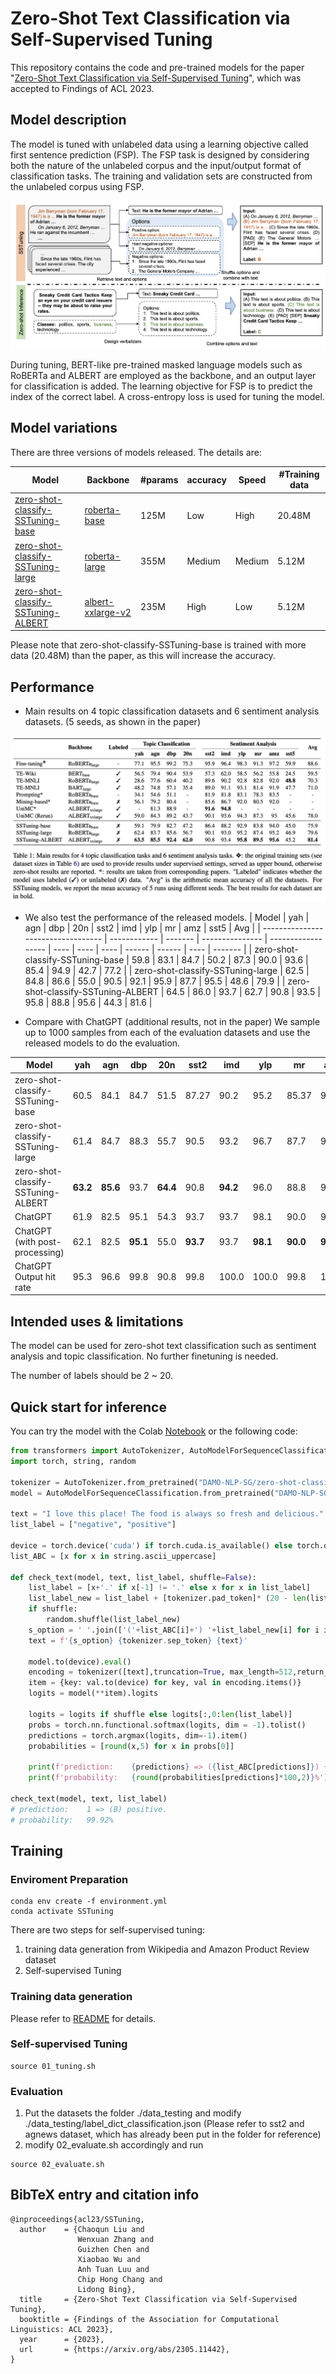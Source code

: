 # Zero-Shot Text Classification via Self-Supervised Tuning
This repository contains the code and pre-trained models for the paper "[Zero-Shot Text Classification via Self-Supervised Tuning](https://arxiv.org/abs/2305.11442)", which was accepted to Findings of ACL 2023.

## Model description
The model is tuned with unlabeled data using a learning objective called first sentence prediction (FSP). 
The FSP task is designed by considering both the nature of the unlabeled corpus and the input/output format of classification tasks. 
The training and validation sets are constructed from the unlabeled corpus using FSP. 

![](./figures/SSTuning.png)

During tuning, BERT-like pre-trained masked language models such as RoBERTa and ALBERT are employed as the backbone, and an output layer for classification is added. 
The learning objective for FSP is to predict the index of the correct label. 
A cross-entropy loss is used for tuning the model.

## Model variations
There are three versions of models released. The details are: 

| Model | Backbone | #params | accuracy | Speed | #Training data
|------------|-----------|----------|-------|-------|----|
|   [zero-shot-classify-SSTuning-base](https://huggingface.co/DAMO-NLP-SG/zero-shot-classify-SSTuning-base)    |  [roberta-base](https://huggingface.co/roberta-base)      |  125M    |  Low    |  High    | 20.48M |  
|   [zero-shot-classify-SSTuning-large](https://huggingface.co/DAMO-NLP-SG/zero-shot-classify-SSTuning-large)    |    [roberta-large](https://huggingface.co/roberta-large)      | 355M     |   Medium   | Medium | 5.12M |
|   [zero-shot-classify-SSTuning-ALBERT](https://huggingface.co/DAMO-NLP-SG/zero-shot-classify-SSTuning-ALBERT)   |  [albert-xxlarge-v2](https://huggingface.co/albert-xxlarge-v2)      |  235M   |    High  | Low| 5.12M |

Please note that zero-shot-classify-SSTuning-base is trained with more data (20.48M) than the paper, as this will increase the accuracy.

## Performance
* Main results on 4 topic classification datasets and 6 sentiment analysis datasets. (5 seeds, as shown in the paper)

![](./figures/main_results.png)

* We also test the performance of the released models. 
| Model                              | yah | agn | dbp | 20n | sst2  | imd  | ylp  | mr | amz | sst5  | Avg |
| ---------------------------------- | ------------ | ------- | --------------- | ------------------ | ---- | ---- | ---- | ------ | ------ | ---- | ------- |
| zero-shot-classify-SSTuning-base   | 59.8         | 83.1    | 84.7            | 50.2               | 87.3 | 90.0 | 93.6 | 85.4   | 94.9   | 42.7 | 77.2    |
| zero-shot-classify-SSTuning-large  | 62.5         | 84.8    | 86.6            | 55.0               | 90.5 | 92.1 | 95.9 | 87.7   | 95.5   | 48.6 | 79.9    |
| zero-shot-classify-SSTuning-ALBERT | 64.5         | 86.0    | 93.7            | 62.7               | 90.8 | 93.5 | 95.8 | 88.8   | 95.6   | 44.3 | 81.6    |

* Compare with ChatGPT (additional results, not in the paper)
We sample up to 1000 samples from each of the evaluation datasets and use the released models to do the evaluation.

| Model                              | yah | agn | dbp | 20n | sst2  | imd  | ylp  | mr | amz | sst5  | Avg |
| ---------------------------------- | --- | ----| --- | ----| ---- | --- | -- | ---| ------ | ----- | ------ |
| zero-shot-classify-SSTuning-base   | 60.5         | 84.1    | 84.7            | 51.5               | 87.27 | 90.2  | 95.2  | 85.37  | 95     | 43.4  | 77.7    |
| zero-shot-classify-SSTuning-large  | 61.4         | 84.7    | 88.3            | 55.7               | 90.5  | 93.2  | 96.7  | 87.7   | 95.9   | **48.9**  | 80.3    |
| zero-shot-classify-SSTuning-ALBERT | **63.2**     | **85.6** | 93.7           | **64.4**          | 90.8  | **94.2**  | 96.0  | 88.8   | 96.2   | 44.0  | **81.7**    |
| ChatGPT                            | 61.9         | 82.5    | 95.1            | 54.3               | 93.7  | 93.7  | 98.1  | 90.0   | 96.5   | 47.5  | 81.3    |
| ChatGPT (with post-processing)     | 62.1         | 82.5    | **95.1**        | 55.0               | **93.7**  | 93.7  | **98.1**  | **90.0**   | **96.5**  | 47.5  | 81.4    |
| ChatGPT Output hit rate            | 95.3         | 96.6    | 99.8            | 90.8               | 99.8  | 100.0 | 100.0 | 99.8   | 100.0  | 100.0 |         |

## Intended uses & limitations
The model can be used for zero-shot text classification such as sentiment analysis and topic classification. No further finetuning is needed.

The number of labels should be 2 ~ 20. 

## Quick start for inference
You can try the model with the Colab [Notebook](https://colab.research.google.com/drive/17bqc8cXFF-wDmZ0o8j7sbrQB9Cq7Gowr?usp=sharing) or the following code:

```python
from transformers import AutoTokenizer, AutoModelForSequenceClassification
import torch, string, random

tokenizer = AutoTokenizer.from_pretrained("DAMO-NLP-SG/zero-shot-classify-SSTuning-base")
model = AutoModelForSequenceClassification.from_pretrained("DAMO-NLP-SG/zero-shot-classify-SSTuning-base")

text = "I love this place! The food is always so fresh and delicious."
list_label = ["negative", "positive"]

device = torch.device('cuda') if torch.cuda.is_available() else torch.device('cpu')
list_ABC = [x for x in string.ascii_uppercase]

def check_text(model, text, list_label, shuffle=False): 
    list_label = [x+'.' if x[-1] != '.' else x for x in list_label]
    list_label_new = list_label + [tokenizer.pad_token]* (20 - len(list_label))
    if shuffle: 
        random.shuffle(list_label_new)
    s_option = ' '.join(['('+list_ABC[i]+') '+list_label_new[i] for i in range(len(list_label_new))])
    text = f'{s_option} {tokenizer.sep_token} {text}'

    model.to(device).eval()
    encoding = tokenizer([text],truncation=True, max_length=512,return_tensors='pt')
    item = {key: val.to(device) for key, val in encoding.items()}
    logits = model(**item).logits
    
    logits = logits if shuffle else logits[:,0:len(list_label)]
    probs = torch.nn.functional.softmax(logits, dim = -1).tolist()
    predictions = torch.argmax(logits, dim=-1).item() 
    probabilities = [round(x,5) for x in probs[0]]

    print(f'prediction:    {predictions} => ({list_ABC[predictions]}) {list_label_new[predictions]}')
    print(f'probability:   {round(probabilities[predictions]*100,2)}%')

check_text(model, text, list_label)
# prediction:    1 => (B) positive.
# probability:   99.92%
```

## Training
### Enviroment Preparation
```
conda env create -f environment.yml
conda activate SSTuning
```

There are two steps for self-supervised tuning: 
1. training data generation from Wikipedia and Amazon Product Review dataset
2. Self-supervised Tuning

### Training data generation
Please refer to [README](./data_training/README.md) for details.

### Self-supervised Tuning
```
source 01_tuning.sh
```

### Evaluation
1. Put the datasets the folder ./data_testing and modify ./data_testing/label_dict_classification.json (Please refer to sst2 and agnews dataset, which has already been put in the folder for reference)
2. modify 02_evaluate.sh accordingly and run
```
source 02_evaluate.sh
```

## BibTeX entry and citation info
```bibtxt
@inproceedings{acl23/SSTuning,
  author    = {Chaoqun Liu and
               Wenxuan Zhang and
               Guizhen Chen and
               Xiaobao Wu and
               Anh Tuan Luu and
               Chip Hong Chang and 
               Lidong Bing},
  title     = {Zero-Shot Text Classification via Self-Supervised Tuning},
  booktitle = {Findings of the Association for Computational Linguistics: ACL 2023},
  year      = {2023},
  url       = {https://arxiv.org/abs/2305.11442},
}
```
